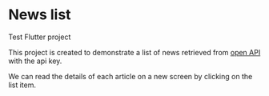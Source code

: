 # News list

Test Flutter project

This project is created to demonstrate a list of news retrieved from [open API](https://newsapi.org) 
with the api key.

We can read the details of each article on a new screen by clicking on the list item.